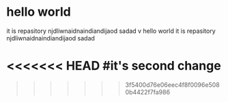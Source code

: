 # hello world 
it is repasitory njdliwnaidnaindiandijaod
sadad
v
 hello world 
it is repasitory njdliwnaidnaindiandijaod
sadad

<<<<<<< HEAD
#it's second change
=======
>>>>>>> 3f5400d76e06eec4f8f0096e5080b4422f7fa986

